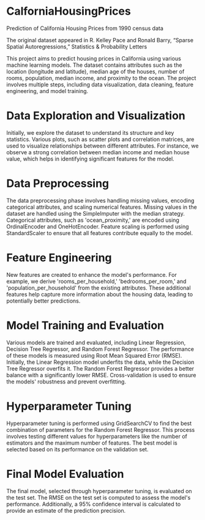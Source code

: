 # CalforniaHousingPrices
Prediction of California Housing Prices from 1990 census data

The original dataset appeared in R. Kelley Pace and Ronald Barry, “Sparse Spatial Autoregressions,” Statistics
& Probability Letters

This project aims to predict housing prices in California using various machine learning models. The dataset contains attributes such as the location (longitude and latitude), median age of the houses, number of rooms, population, median income, and proximity to the ocean. The project involves multiple steps, including data visualization, data cleaning, feature engineering, and model training. 

# Data Exploration and Visualization
Initially, we explore the dataset to understand its structure and key statistics. Various plots, such as scatter plots and correlation matrices, are used to visualize relationships between different attributes. For instance, we observe a strong correlation between median income and median house value, which helps in identifying significant features for the model.

# Data Preprocessing
The data preprocessing phase involves handling missing values, encoding categorical attributes, and scaling numerical features. Missing values in the dataset are handled using the SimpleImputer with the median strategy. Categorical attributes, such as 'ocean_proximity,' are encoded using OrdinalEncoder and OneHotEncoder. Feature scaling is performed using StandardScaler to ensure that all features contribute equally to the model.

# Feature Engineering
New features are created to enhance the model's performance. For example, we derive 'rooms_per_household,' 'bedrooms_per_room,' and 'population_per_household' from the existing attributes. These additional features help capture more information about the housing data, leading to potentially better predictions.

# Model Training and Evaluation
Various models are trained and evaluated, including Linear Regression, Decision Tree Regressor, and Random Forest Regressor. The performance of these models is measured using Root Mean Squared Error (RMSE). Initially, the Linear Regression model underfits the data, while the Decision Tree Regressor overfits it. The Random Forest Regressor provides a better balance with a significantly lower RMSE. Cross-validation is used to ensure the models' robustness and prevent overfitting.

# Hyperparameter Tuning
Hyperparameter tuning is performed using GridSearchCV to find the best combination of parameters for the Random Forest Regressor. This process involves testing different values for hyperparameters like the number of estimators and the maximum number of features. The best model is selected based on its performance on the validation set.

# Final Model Evaluation
The final model, selected through hyperparameter tuning, is evaluated on the test set. The RMSE on the test set is computed to assess the model's performance. Additionally, a 95% confidence interval is calculated to provide an estimate of the prediction precision.
